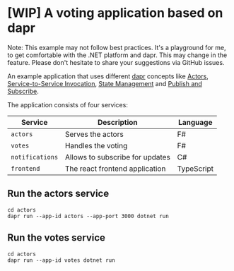 # [WIP] A voting application based on dapr

Note: This example may not follow best practices. It's a playground for me, to get comfortable with the .NET platform
and dapr. This may change in the feature. Please don't hesitate to share your suggestions via GitHub issues.

An example application that uses different [dapr] concepts like [Actors], [Service-to-Service Invocation],
[State Management] and [Publish and Subscribe].

The application consists of four services:

| Service           | Description                     | Language   |
| ----------------- | ------------------------------- | ---------- |
| `actors`          | Serves the actors               | F#         |
| `votes`           | Handles the voting              | F#         |
| `notifications`   | Allows to subscribe for updates | C#         |
| `frontend`        | The react frontend application  | TypeScript |

[dapr]: https://dapr.io/
[Actors]: https://github.com/dapr/docs/blob/master/concepts/actors/README.md
[Service-to-Service Invocation]: https://github.com/dapr/docs/blob/master/concepts/service-invocation/README.md
[State Management]: https://github.com/dapr/docs/blob/master/concepts/state-management/README.md
[Publish and Subscribe]: https://github.com/dapr/docs/blob/master/concepts/publish-subscribe-messaging/README.md


## Run the actors service

```
cd actors
dapr run --app-id actors --app-port 3000 dotnet run
```

## Run the votes service

```
cd actors
dapr run --app-id votes dotnet run
```
